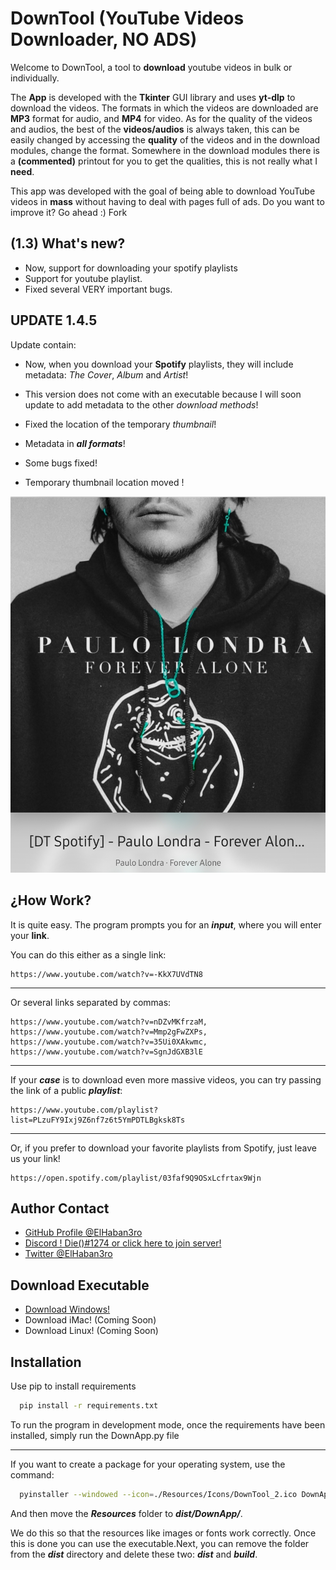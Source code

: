 
# DownTool (YouTube Videos Downloader, NO ADS)



Welcome to DownTool, a tool to **download** youtube videos in bulk or individually. 

The **App** is developed with the **Tkinter** GUI library and uses **yt-dlp** to download the videos. The formats in which the videos are downloaded are **MP3** format for audio, and **MP4** for video. As for the quality of the videos and audios, the best of the **videos/audios** is always taken, this can be easily changed by accessing the **quality** of the videos and in the download modules, change the format. Somewhere in the download modules there is a **(commented)** printout for you to get the qualities, this is not really what I **need**.


This app was developed with the goal of being able to download YouTube videos in **mass** without having to deal with pages full of ads. Do you want to improve it? Go ahead :) Fork

## (1.3) What's new?
- Now, support for downloading your spotify playlists
- Support for youtube playlist.
- Fixed several VERY important bugs.


## UPDATE 1.4.5

Update contain:

- Now, when you download your **Spotify** playlists, they will include metadata: *The Cover*, *Album* and *Artist*!

- This version does not come with an executable because I will soon update to add metadata to the other *download methods*!

- Fixed the location of the temporary *thumbnail*!

- Metadata in ***all formats***!

- Some bugs fixed!

- Temporary thumbnail location moved !

![Example Update](./example_update_1.4.5.jpg)




## ¿How Work?

It is quite easy. The program prompts you for an ***input***, where you will enter your **link**. 


You can do this either as a single link:

```
https://www.youtube.com/watch?v=-KkX7UVdTN8
```
---
Or several links separated by commas:
```
https://www.youtube.com/watch?v=nDZvMKfrzaM, https://www.youtube.com/watch?v=Mmp2gFwZXPs, https://www.youtube.com/watch?v=35Ui0XAkwmc, https://www.youtube.com/watch?v=SgnJdGXB3lE
```
---
If your ***case*** is to download even more massive videos, you can try passing the link of a public ***playlist***:

```
https://www.youtube.com/playlist?list=PLzuFY9Ixj9Z6nf7z6t5YmPDTLBgksk8Ts
```
---
Or, if you prefer to download your favorite playlists from Spotify, just leave us your link!
```
https://open.spotify.com/playlist/03faf9Q9OSxLcfrtax9Wjn
```

## Author Contact

- [GitHub Profile @ElHaban3ro](https://www.github.com/ElHaban3ro)
- [Discord ! Die()#1274 or click here to join server!](https://discord.gg/9jbB6wnqX3)
- [Twitter @ElHaban3ro](https://twitter.com/ElHaban3ro)


## Download Executable

- [Download Windows!](https://github.com/ElHaban3ro/DownTool-YT-DLP-GUI/blob/main/DownTool%201.4.5WIN-PORTABLE.zip?raw=true)
- Download iMac! (Coming Soon)
- Download Linux! (Coming Soon)




## Installation

Use pip to install requirements

```bash
  pip install -r requirements.txt
```
    
To run the program in development mode, once the requirements have been installed, simply run the DownApp.py file

---

If you want to create a package for your operating system, use the command:

```bash
  pyinstaller --windowed --icon=./Resources/Icons/DownTool_2.ico DownApp.py
```

And then move the ***Resources*** folder to ***dist/DownApp/***.

We do this so that the resources like images or fonts work correctly. Once this is done you can use the executable.Next, you can remove the folder from the ***dist*** directory and delete these two: ***dist*** and ***build***.
